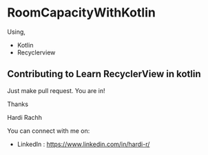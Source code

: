 # RoomCapacityWithKotlin
Using,
  - Kotlin
  - Recyclerview


## Contributing to Learn RecyclerView in kotlin

Just make pull request. You are in!

Thanks

Hardi Rachh

You can connect with me on:

- LinkedIn : https://www.linkedin.com/in/hardi-r/


